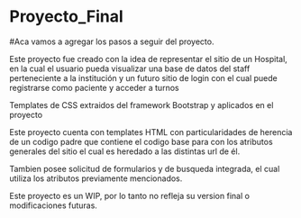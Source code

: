 # Proyecto_Final

#Aca vamos a agregar los pasos a seguir del proyecto.


Este proyecto fue creado con la idea de representar el sitio de un Hospital, en la cual el usuario pueda visualizar una base de datos 
del staff perteneciente a la institución y un futuro sitio de login con el cual puede registrarse como paciente y acceder a turnos

Templates de CSS extraidos del framework Bootstrap y aplicados en el proyecto

Este proyecto cuenta con templates HTML con particularidades de herencia de un codigo padre que contiene el codigo base para con los atributos generales del sitio el cual es heredado a las distintas url de él.

Tambien posee solicitud de formularios y de busqueda integrada, el cual utiliza los atributos previamente mencionados.

Este proyecto es un WIP, por lo tanto no refleja su version final o modificaciones futuras. 


